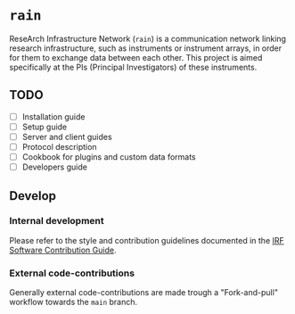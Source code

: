 # `rain`

ReseArch Infrastructure Network (`rain`) is a communication network linking research infrastructure, such as instruments or instrument arrays, in order for them to exchange data between each other.
This project is aimed specifically at the PIs (Principal Investigators) of these instruments.

## TODO

- [ ] Installation guide
- [ ] Setup guide
- [ ] Server and client guides
- [ ] Protocol description
- [ ] Cookbook for plugins and custom data formats
- [ ] Developers guide

## Develop

### Internal development

Please refer to the style and contribution guidelines documented in the
[IRF Software Contribution Guide](https://danielk.developer.irf.se/software_contribution_guide/).

### External code-contributions

Generally external code-contributions are made trough a "Fork-and-pull"
workflow towards the `main` branch.
